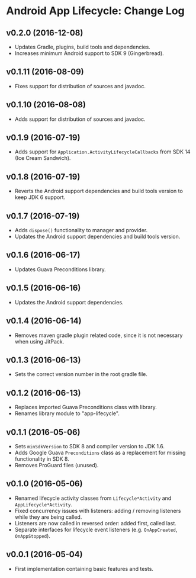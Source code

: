 # Android App Lifecycle: Change Log

## v0.2.0 (2016-12-08)

- Updates Gradle, plugins, build tools and dependencies.
- Increases minimum Android support to SDK 9 (Gingerbread).

## v0.1.11 (2016-08-09)

- Fixes support for distribution of sources and javadoc.

## v0.1.10 (2016-08-08)

- Adds support for distribution of sources and javadoc.

## v0.1.9 (2016-07-19)

- Adds support for `Application.ActivityLifecycleCallbacks` from SDK 14 (Ice Cream Sandwich).

## v0.1.8 (2016-07-19)

- Reverts the Android support dependencies and build tools version to keep JDK 6 support.

## v0.1.7 (2016-07-19)

- Adds `dispose()` functionality to manager and provider.
- Updates the Android support dependencies and build tools version.

## v0.1.6 (2016-06-17)

- Updates Guava Preconditions library.

## v0.1.5 (2016-06-16)

- Updates the Android support dependencies.

## v0.1.4 (2016-06-14)

- Removes maven gradle plugin related code, since it is not necessary when using JitPack.

## v0.1.3 (2016-06-13)

- Sets the correct version number in the root gradle file.

## v0.1.2 (2016-06-13)

- Replaces imported Guava Preconditions class with library.
- Renames library module to "app-lifecycle".

## v0.1.1 (2016-05-06)

- Sets `minSdkVersion` to SDK 8 and compiler version to JDK 1.6.
- Adds Google Guava `Preconditions` class as a replacement for missing functionality in SDK 8.
- Removes ProGuard files (unused).

## v0.1.0 (2016-05-06)

- Renamed lifecycle activity classes from `Lifecycle*Activity` and `AppLifecycle*Activity`.
- Fixed concurrency issues with listeners: adding / removing listeners while they are being called.
- Listeners are now called in reversed order: added first, called last.
- Separate interfaces for lifecycle event listeners (e.g. `OnAppCreated`, `OnAppStopped`).

## v0.0.1 (2016-05-04)

- First implementation containing basic features and tests.
